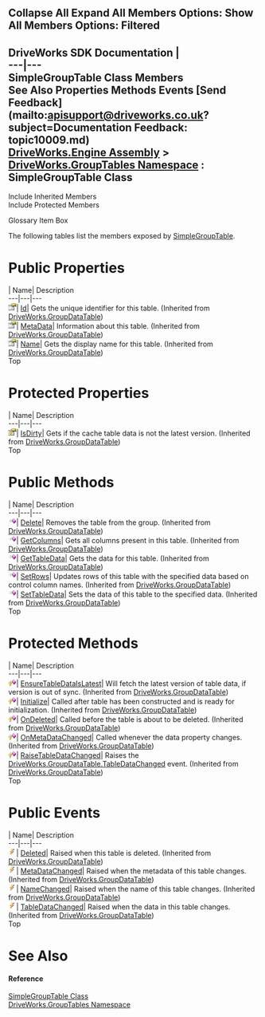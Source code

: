        

 Collapse All Expand All  Members Options: Show All  Members Options: Filtered   
---  
DriveWorks SDK Documentation  |   
---|---  
SimpleGroupTable Class Members   
See Also Properties Methods Events [Send Feedback](mailto:apisupport@driveworks.co.uk?subject=Documentation Feedback: topic10009.md)  
[DriveWorks.Engine Assembly](topic2156.md) > [DriveWorks.GroupTables Namespace](topic10007.md) : SimpleGroupTable Class  
---  
  
Include Inherited Members    
Include Protected Members  


Glossary Item Box

The following tables list the members exposed by [SimpleGroupTable](topic10009.md).

# Public Properties

| Name| Description  
---|---|---  
![Public Property](dotnetimages/publicProperty.gif)| [Id](topic3128.md)| Gets the unique identifier for this table. (Inherited from [DriveWorks.GroupDataTable](topic3110.md))  
![Public Property](dotnetimages/publicProperty.gif)| [MetaData](topic3130.md)| Information about this table. (Inherited from [DriveWorks.GroupDataTable](topic3110.md))  
![Public Property](dotnetimages/publicProperty.gif)| [Name](topic3131.md)| Gets the display name for this table. (Inherited from [DriveWorks.GroupDataTable](topic3110.md))  
Top

# Protected Properties

| Name| Description  
---|---|---  
![Protected Property](dotnetimages/protectedProperty.gif)| [IsDirty](topic3129.md)| Gets if the cache table data is not the latest version. (Inherited from [DriveWorks.GroupDataTable](topic3110.md))  
Top

# Public Methods

| Name| Description  
---|---|---  
![Public Method](dotnetimages/publicMethod.gif)| [Delete](topic3117.md)| Removes the table from the group. (Inherited from [DriveWorks.GroupDataTable](topic3110.md))  
![Public Method](dotnetimages/publicMethod.gif)| [GetColumns](topic3119.md)| Gets all columns present in this table. (Inherited from [DriveWorks.GroupDataTable](topic3110.md))  
![Public Method](dotnetimages/publicMethod.gif)| [GetTableData](topic3120.md)| Gets the data for this table. (Inherited from [DriveWorks.GroupDataTable](topic3110.md))  
![Public Method](dotnetimages/publicMethod.gif)| [SetRows](topic3126.md)| Updates rows of this table with the specified data based on control column names. (Inherited from [DriveWorks.GroupDataTable](topic3110.md))  
![Public Method](dotnetimages/publicMethod.gif)| [SetTableData](topic3127.md)| Sets the data of this table to the specified data. (Inherited from [DriveWorks.GroupDataTable](topic3110.md))  
Top

# Protected Methods

| Name| Description  
---|---|---  
![Protected Method](dotnetimages/protectedMethod.gif)| [EnsureTableDataIsLatest](topic3118.md)| Will fetch the latest version of table data, if version is out of sync. (Inherited from [DriveWorks.GroupDataTable](topic3110.md))  
![Protected Method](dotnetimages/protectedMethod.gif)| [Initialize](topic3122.md)| Called after table has been constructed and is ready for initialization. (Inherited from [DriveWorks.GroupDataTable](topic3110.md))  
![Protected Method](dotnetimages/protectedMethod.gif)| [OnDeleted](topic3123.md)| Called before the table is about to be deleted. (Inherited from [DriveWorks.GroupDataTable](topic3110.md))  
![Protected Method](dotnetimages/protectedMethod.gif)| [OnMetaDataChanged](topic3124.md)| Called whenever the data property changes. (Inherited from [DriveWorks.GroupDataTable](topic3110.md))  
![Protected Method](dotnetimages/protectedMethod.gif)| [RaiseTableDataChanged](topic3125.md)| Raises the [DriveWorks.GroupDataTable.TableDataChanged](topic3135.md) event. (Inherited from [DriveWorks.GroupDataTable](topic3110.md))  
Top

# Public Events

| Name| Description  
---|---|---  
![Public Event](dotnetimages/publicEvent.gif)| [Deleted](topic3132.md)| Raised when this table is deleted. (Inherited from [DriveWorks.GroupDataTable](topic3110.md))  
![Public Event](dotnetimages/publicEvent.gif)| [MetaDataChanged](topic3133.md)| Raised when the metadata of this table changes. (Inherited from [DriveWorks.GroupDataTable](topic3110.md))  
![Public Event](dotnetimages/publicEvent.gif)| [NameChanged](topic3134.md)| Raised when the name of this table changes. (Inherited from [DriveWorks.GroupDataTable](topic3110.md))  
![Public Event](dotnetimages/publicEvent.gif)| [TableDataChanged](topic3135.md)| Raised when the data in this table changes. (Inherited from [DriveWorks.GroupDataTable](topic3110.md))  
Top

# See Also

#### Reference

[SimpleGroupTable Class](topic10009.md)   
[DriveWorks.GroupTables Namespace](topic10007.md)


